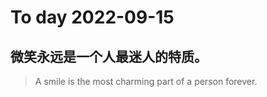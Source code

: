 
# To day 2022-09-15


## 微笑永远是一个人最迷人的特质。
> A smile is the most charming part of a person forever.  

    